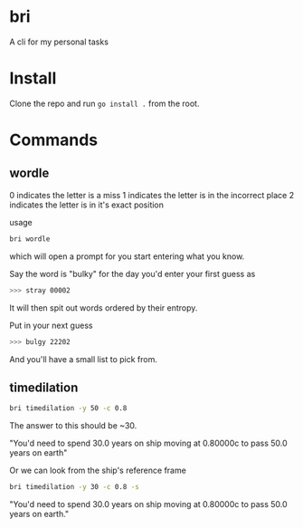 # bri

A cli for my personal tasks

# Install

Clone the repo and run `go install .` from the root.

# Commands

## wordle

0 indicates the letter is a miss
1 indicates the letter is in the incorrect place
2 indicates the letter is in it's exact position

usage

```bash
bri wordle
```

which will open a prompt for you start entering what you know.

Say the word is "bulky" for the day you'd enter your first guess as

```bash
>>> stray 00002
```

It will then spit out words ordered by their entropy.

Put in your next guess

```bash
>>> bulgy 22202
```

And you'll have a small list to pick from.

## timedilation

```bash
bri timedilation -y 50 -c 0.8
```

The answer to this should be ~30.

"You'd need to spend 30.0 years on ship moving at 0.80000c to pass 50.0 years on earth"

Or we can look from the ship's reference frame

```bash
bri timedilation -y 30 -c 0.8 -s
```

"You'd need to spend 30.0 years on ship moving at 0.80000c to pass 50.0 years on earth."
